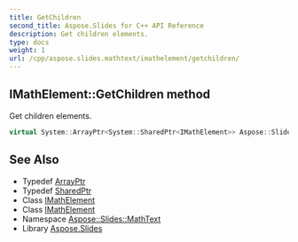 ```yaml
---
title: GetChildren
second_title: Aspose.Slides for C++ API Reference
description: Get children elements.
type: docs
weight: 1
url: /cpp/aspose.slides.mathtext/imathelement/getchildren/
---
```

## IMathElement::GetChildren method


Get children elements.

```cpp
virtual System::ArrayPtr<System::SharedPtr<IMathElement>> Aspose::Slides::MathText::IMathElement::GetChildren()=0
```

## See Also

* Typedef [ArrayPtr](../../../system/arrayptr/)
* Typedef [SharedPtr](../../../system/sharedptr/)
* Class [IMathElement](../)
* Class [IMathElement](../)
* Namespace [Aspose::Slides::MathText](../../)
* Library [Aspose.Slides](../../../)
